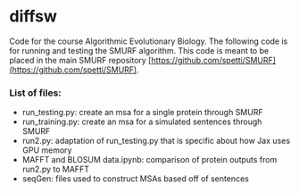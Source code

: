 # diffsw

Code for the course Algorithmic Evolutionary Biology. The following code is for running and testing the SMURF algorithm. This code is meant to be placed in the main SMURF repository [https://github.com/spetti/SMURF](https://github.com/spetti/SMURF).

### List of files:
 - run_testing.py: create an msa for a single protein through SMURF
 - run_training.py: create an msa for a simulated sentences through SMURF
 - run2.py: adaptation of run_testing.py that is specific about how Jax uses GPU memory
 - MAFFT and BLOSUM data.ipynb: comparison of protein outputs from run2.py to MAFFT
 - seqGen: files used to construct MSAs based off of sentences
